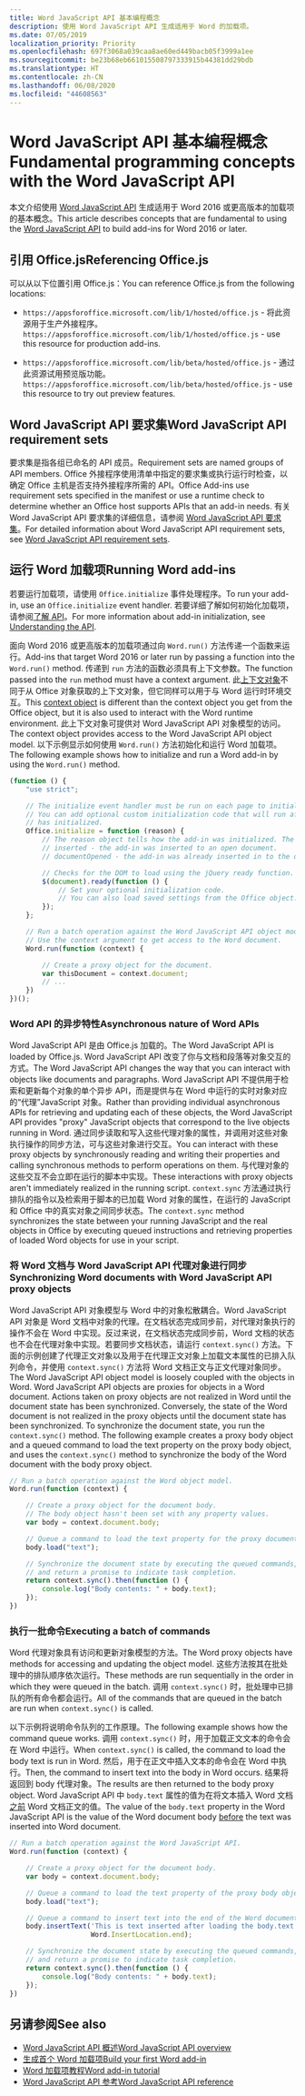 ```yaml
---
title: Word JavaScript API 基本编程概念
description: 使用 Word JavaScript API 生成适用于 Word 的加载项。
ms.date: 07/05/2019
localization_priority: Priority
ms.openlocfilehash: 697f3068a039caa8ae60ed449bacb05f3999a1ee
ms.sourcegitcommit: be23b68eb661015508797333915b44381dd29bdb
ms.translationtype: HT
ms.contentlocale: zh-CN
ms.lasthandoff: 06/08/2020
ms.locfileid: "44608563"
---
```

# <a name="fundamental-programming-concepts-with-the-word-javascript-api"></a><span data-ttu-id="47638-103">Word JavaScript API 基本编程概念</span><span class="sxs-lookup"><span data-stu-id="47638-103">Fundamental programming concepts with the Word JavaScript API</span></span>

<span data-ttu-id="47638-104">本文介绍使用 [Word JavaScript API](../reference/overview/word-add-ins-reference-overview.md) 生成适用于 Word 2016 或更高版本的加载项的基本概念。</span><span class="sxs-lookup"><span data-stu-id="47638-104">This article describes concepts that are fundamental to using the [Word JavaScript API](../reference/overview/word-add-ins-reference-overview.md) to build add-ins for Word 2016 or later.</span></span>

## <a name="referencing-officejs"></a><span data-ttu-id="47638-105">引用 Office.js</span><span class="sxs-lookup"><span data-stu-id="47638-105">Referencing Office.js</span></span>

<span data-ttu-id="47638-106">可以从以下位置引用 Office.js：</span><span class="sxs-lookup"><span data-stu-id="47638-106">You can reference Office.js from the following locations:</span></span>

- <span data-ttu-id="47638-107">`https://appsforoffice.microsoft.com/lib/1/hosted/office.js` - 将此资源用于生产外接程序。</span><span class="sxs-lookup"><span data-stu-id="47638-107">`https://appsforoffice.microsoft.com/lib/1/hosted/office.js` - use this resource for production add-ins.</span></span>

- <span data-ttu-id="47638-108">`https://appsforoffice.microsoft.com/lib/beta/hosted/office.js` - 通过此资源试用预览版功能。</span><span class="sxs-lookup"><span data-stu-id="47638-108">`https://appsforoffice.microsoft.com/lib/beta/hosted/office.js` - use this resource to try out preview features.</span></span>

## <a name="word-javascript-api-requirement-sets"></a><span data-ttu-id="47638-109">Word JavaScript API 要求集</span><span class="sxs-lookup"><span data-stu-id="47638-109">Word JavaScript API requirement sets</span></span>

<span data-ttu-id="47638-110">要求集是指各组已命名的 API 成员。</span><span class="sxs-lookup"><span data-stu-id="47638-110">Requirement sets are named groups of API members.</span></span> <span data-ttu-id="47638-111">Office 外接程序使用清单中指定的要求集或执行运行时检查，以确定 Office 主机是否支持外接程序所需的 API。</span><span class="sxs-lookup"><span data-stu-id="47638-111">Office Add-ins use requirement sets specified in the manifest or use a runtime check to determine whether an Office host supports APIs that an add-in needs.</span></span> <span data-ttu-id="47638-112">有关 Word JavaScript API 要求集的详细信息，请参阅 [Word JavaScript API 要求集](../reference/requirement-sets/word-api-requirement-sets.md)。</span><span class="sxs-lookup"><span data-stu-id="47638-112">For detailed information about Word JavaScript API requirement sets, see [Word JavaScript API requirement sets](../reference/requirement-sets/word-api-requirement-sets.md).</span></span>

## <a name="running-word-add-ins"></a><span data-ttu-id="47638-113">运行 Word 加载项</span><span class="sxs-lookup"><span data-stu-id="47638-113">Running Word add-ins</span></span>

<span data-ttu-id="47638-114">若要运行加载项，请使用 `Office.initialize` 事件处理程序。</span><span class="sxs-lookup"><span data-stu-id="47638-114">To run your add-in, use an `Office.initialize` event handler.</span></span> <span data-ttu-id="47638-115">若要详细了解如何初始化加载项，请参阅[了解 API](../develop/understanding-the-javascript-api-for-office.md)。</span><span class="sxs-lookup"><span data-stu-id="47638-115">For more information about add-in initialization, see [Understanding the API](../develop/understanding-the-javascript-api-for-office.md).</span></span>

<span data-ttu-id="47638-116">面向 Word 2016 或更高版本的加载项通过向 `Word.run()` 方法传递一个函数来运行。</span><span class="sxs-lookup"><span data-stu-id="47638-116">Add-ins that target Word 2016 or later run by passing a function into the `Word.run()` method.</span></span> <span data-ttu-id="47638-117">传递到 `run` 方法的函数必须具有上下文参数。</span><span class="sxs-lookup"><span data-stu-id="47638-117">The function passed into the `run` method must have a context argument.</span></span> <span data-ttu-id="47638-118">此[上下文对象](/javascript/api/word/word.requestcontext)不同于从 Office 对象获取的上下文对象，但它同样可以用于与 Word 运行时环境交互。</span><span class="sxs-lookup"><span data-stu-id="47638-118">This [context object](/javascript/api/word/word.requestcontext) is different than the context object you get from the Office object, but it is also used to interact with the Word runtime environment.</span></span> <span data-ttu-id="47638-119">此上下文对象可提供对 Word JavaScript API 对象模型的访问。</span><span class="sxs-lookup"><span data-stu-id="47638-119">The context object provides access to the Word JavaScript API object model.</span></span> <span data-ttu-id="47638-120">以下示例显示如何使用 `Word.run()` 方法初始化和运行 Word 加载项。</span><span class="sxs-lookup"><span data-stu-id="47638-120">The following example shows how to initialize and run a Word add-in by using the `Word.run()` method.</span></span>

```js
(function () {
    "use strict";

    // The initialize event handler must be run on each page to initialize Office JS.
    // You can add optional custom initialization code that will run after OfficeJS
    // has initialized.
    Office.initialize = function (reason) {
        // The reason object tells how the add-in was initialized. The values can be:
        // inserted - the add-in was inserted to an open document.
        // documentOpened - the add-in was already inserted in to the document and the document was opened.

        // Checks for the DOM to load using the jQuery ready function.
        $(document).ready(function () {
            // Set your optional initialization code.
            // You can also load saved settings from the Office object.
        });
    };

    // Run a batch operation against the Word JavaScript API object model.
    // Use the context argument to get access to the Word document.
    Word.run(function (context) {

        // Create a proxy object for the document.
        var thisDocument = context.document;
        // ...
    })
})();
```

### <a name="asynchronous-nature-of-word-apis"></a><span data-ttu-id="47638-121">Word API 的异步特性</span><span class="sxs-lookup"><span data-stu-id="47638-121">Asynchronous nature of Word APIs</span></span>

<span data-ttu-id="47638-122">Word JavaScript API 是由 Office.js 加载的。</span><span class="sxs-lookup"><span data-stu-id="47638-122">The Word JavaScript API is loaded by Office.js.</span></span> <span data-ttu-id="47638-123">Word JavaScript API 改变了你与文档和段落等对象交互的方式。</span><span class="sxs-lookup"><span data-stu-id="47638-123">The Word JavaScript API changes the way that you can interact with objects like documents and paragraphs.</span></span> <span data-ttu-id="47638-124">Word JavaScript API 不提供用于检索和更新每个对象的单个异步 API，而是提供与在 Word 中运行的实时对象对应的“代理”JavaScript 对象。</span><span class="sxs-lookup"><span data-stu-id="47638-124">Rather than providing individual asynchronous APIs for retrieving and updating each of these objects, the Word JavaScript API provides "proxy" JavaScript objects that correspond to the live objects running in Word.</span></span> <span data-ttu-id="47638-125">通过同步读取和写入这些代理对象的属性，并调用对这些对象执行操作的同步方法，可与这些对象进行交互。</span><span class="sxs-lookup"><span data-stu-id="47638-125">You can interact with these proxy objects by synchronously reading and writing their properties and calling synchronous methods to perform operations on them.</span></span> <span data-ttu-id="47638-126">与代理对象的这些交互不会立即在运行的脚本中实现。</span><span class="sxs-lookup"><span data-stu-id="47638-126">These interactions with proxy objects aren't immediately realized in the running script.</span></span> <span data-ttu-id="47638-127">`context.sync` 方法通过执行排队的指令以及检索用于脚本的已加载 Word 对象的属性，在运行的 JavaScript 和 Office 中的真实对象之间同步状态。</span><span class="sxs-lookup"><span data-stu-id="47638-127">The `context.sync` method synchronizes the state between your running JavaScript and the real objects in Office by executing queued instructions and retrieving properties of loaded Word objects for use in your script.</span></span>

### <a name="synchronizing-word-documents-with-word-javascript-api-proxy-objects"></a><span data-ttu-id="47638-128">将 Word 文档与 Word JavaScript API 代理对象进行同步</span><span class="sxs-lookup"><span data-stu-id="47638-128">Synchronizing Word documents with Word JavaScript API proxy objects</span></span>

<span data-ttu-id="47638-p105">Word JavaScript API 对象模型与 Word 中的对象松散耦合。Word JavaScript API 对象是 Word 文档中对象的代理。在文档状态完成同步前，对代理对象执行的操作不会在 Word 中实现。反过来说，在文档状态完成同步前，Word 文档的状态也不会在代理对象中实现。若要同步文档状态，请运行 `context.sync()` 方法。下面的示例创建了代理正文对象以及用于在代理正文对象上加载文本属性的已排入队列命令，并使用 `context.sync()` 方法将 Word 文档正文与正文代理对象同步。</span><span class="sxs-lookup"><span data-stu-id="47638-p105">The Word JavaScript API object model is loosely coupled with the objects in Word. Word JavaScript API objects are proxies for objects in a Word document. Actions taken on proxy objects are not realized in Word until the document state has been synchronized. Conversely, the state of the Word document is not realized in the proxy objects until the document state has been synchronized. To synchronize the document state, you run the `context.sync()` method. The following example creates a proxy body object and a queued command to load the text property on the proxy body object, and uses the `context.sync()` method to synchronize the body of the Word document with the body proxy object.</span></span>

```js
// Run a batch operation against the Word object model.
Word.run(function (context) {

    // Create a proxy object for the document body.
    // The body object hasn't been set with any property values.
    var body = context.document.body;

    // Queue a command to load the text property for the proxy document body object.
    body.load("text");

    // Synchronize the document state by executing the queued commands,
    // and return a promise to indicate task completion.
    return context.sync().then(function () {
        console.log("Body contents: " + body.text);
    });
})
```

### <a name="executing-a-batch-of-commands"></a><span data-ttu-id="47638-135">执行一批命令</span><span class="sxs-lookup"><span data-stu-id="47638-135">Executing a batch of commands</span></span>

<span data-ttu-id="47638-136">Word 代理对象具有访问和更新对象模型的方法。</span><span class="sxs-lookup"><span data-stu-id="47638-136">The Word proxy objects have methods for accessing and updating the object model.</span></span> <span data-ttu-id="47638-137">这些方法按其在批处理中的排队顺序依次运行。</span><span class="sxs-lookup"><span data-stu-id="47638-137">These methods are run sequentially in the order in which they were queued in the batch.</span></span> <span data-ttu-id="47638-138">调用 `context.sync()` 时，批处理中已排队的所有命令都会运行。</span><span class="sxs-lookup"><span data-stu-id="47638-138">All of the commands that are queued in the batch are run when `context.sync()` is called.</span></span>

<span data-ttu-id="47638-139">以下示例将说明命令队列的工作原理。</span><span class="sxs-lookup"><span data-stu-id="47638-139">The following example shows how the command queue works.</span></span> <span data-ttu-id="47638-140">调用 `context.sync()` 时，用于加载正文文本的命令会在 Word 中运行。</span><span class="sxs-lookup"><span data-stu-id="47638-140">When `context.sync()` is called, the command to load the body text is run in Word.</span></span> <span data-ttu-id="47638-141">然后，用于在正文中插入文本的命令会在 Word 中执行。</span><span class="sxs-lookup"><span data-stu-id="47638-141">Then, the command to insert text into the body in Word occurs.</span></span> <span data-ttu-id="47638-142">结果将返回到 body 代理对象。</span><span class="sxs-lookup"><span data-stu-id="47638-142">The results are then returned to the body proxy object.</span></span> <span data-ttu-id="47638-143">Word JavaScript API 中 `body.text` 属性的值为在将文本插入 Word 文档<u>之前</u> Word 文档正文的值。</span><span class="sxs-lookup"><span data-stu-id="47638-143">The value of the `body.text` property in the Word JavaScript API is the value of the Word document body <u>before</u> the text was inserted into Word document.</span></span>

```js
// Run a batch operation against the Word JavaScript API.
Word.run(function (context) {

    // Create a proxy object for the document body.
    var body = context.document.body;

    // Queue a command to load the text property of the proxy body object.
    body.load("text");

    // Queue a command to insert text into the end of the Word document body.
    body.insertText('This is text inserted after loading the body.text property',
                    Word.InsertLocation.end);

    // Synchronize the document state by executing the queued commands,
    // and return a promise to indicate task completion.
    return context.sync().then(function () {
        console.log("Body contents: " + body.text);
    });
})
```

## <a name="see-also"></a><span data-ttu-id="47638-144">另请参阅</span><span class="sxs-lookup"><span data-stu-id="47638-144">See also</span></span>

- [<span data-ttu-id="47638-145">Word JavaScript API 概述</span><span class="sxs-lookup"><span data-stu-id="47638-145">Word JavaScript API overview</span></span>](../reference/overview/word-add-ins-reference-overview.md)
- [<span data-ttu-id="47638-146">生成首个 Word 加载项</span><span class="sxs-lookup"><span data-stu-id="47638-146">Build your first Word add-in</span></span>](../quickstarts/word-quickstart.md)
- [<span data-ttu-id="47638-147">Word 加载项教程</span><span class="sxs-lookup"><span data-stu-id="47638-147">Word add-in tutorial</span></span>](../tutorials/word-tutorial.md)
- [<span data-ttu-id="47638-148">Word JavaScript API 参考</span><span class="sxs-lookup"><span data-stu-id="47638-148">Word JavaScript API reference</span></span>](/javascript/api/word)